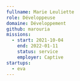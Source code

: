 ```yaml
---
fullname: Marie Leuliette
role: Développeuse
domaine: Développement
github: marouria
missions:
  - start: 2021-10-04
    end: 2022-01-11
    status: service
    employer: Captive
startups:
  - eva
---
```

